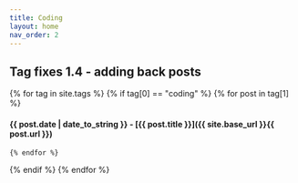```yaml
---
title: Coding
layout: home
nav_order: 2
---
```


## Tag fixes 1.4 - adding back posts
{% for tag in site.tags %}
  {% if tag[0] == "coding" %}
    {% for post in tag[1] %}
#### {{ post.date | date_to_string }} - [{{ post.title }}]({{ site.base_url }}{{ post.url }})

    {% endfor %}
  {% endif %}
{% endfor %}